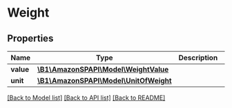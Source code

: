 # Weight

## Properties
Name | Type | Description | Notes
------------ | ------------- | ------------- | -------------
**value** | [**\B1\AmazonSPAPI\Model\WeightValue**](WeightValue.md) |  | 
**unit** | [**\B1\AmazonSPAPI\Model\UnitOfWeight**](UnitOfWeight.md) |  | 

[[Back to Model list]](../README.md#documentation-for-models) [[Back to API list]](../README.md#documentation-for-api-endpoints) [[Back to README]](../README.md)



